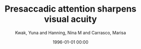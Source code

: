 ---
layout: post
title: Presaccadic attention sharpens visual acuity

date: 1996-01-01 00:00
author: Kwak, Yuna and Hanning, Nina M and Carrasco, Marisa
journal: Scientific Reports

link: https://doi.org/10.1038/s41598-023-29990-2

year: 2023
---